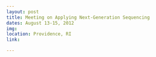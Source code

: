 ```yaml
---
layout: post
title: Meeting on Applying Next-Generation Sequencing
dates: August 13-15, 2012
img: 
location: Providence, RI
link: 

---
```

